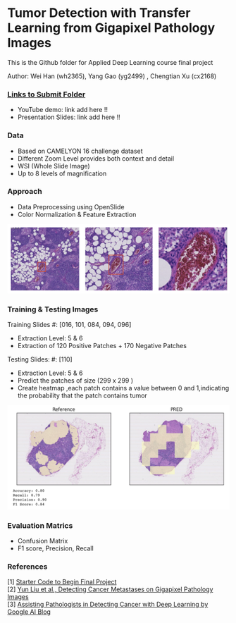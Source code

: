 # Tumor Detection with Transfer Learning from Gigapixel Pathology Images

This is the Github folder for Applied Deep Learning course final project

Author: Wei Han (wh2365), Yang Gao (yg2499) , Chengtian Xu (cx2168) 

### [Links to Submit Folder](https://github.com/gyoung2014/tumor_cancer_prediction/tree/master/Submit%20Folder)
* YouTube demo: link add here !! <br>
* Presentation Slides:  link add here !!

### Data

* Based on CAMELYON 16 challenge dataset
* Different Zoom Level provides both context and detail
* WSI (Whole Slide Image)
* Up to 8 levels of magnification

### Approach

* Data Preprocessing using OpenSlide
* Color Normalization & Feature Extraction

![alt text](https://github.com/gyoung2014/tumor_cancer_prediction/blob/master/README%20IMAGE/README_IMAGE1.png "Logo Title Text 1")

### Training & Testing Images

Training Slides #: [016, 101, 084, 094, 096]
* Extraction Level: 5 & 6
* Extraction of 120 Positive Patches + 170 Negative Patches

Testing Slides: #: [110]
* Extraction Level: 5 & 6
* Predict the patches of size (299 x 299 )
* Create heatmap ,each patch contains a value between 0 and 1,indicating the probability that the patch contains tumor

![alt text](https://github.com/gyoung2014/tumor_cancer_prediction/blob/master/README%20IMAGE/readme_image2.png "Logo Title Text 1")

### Evaluation Matrics

* Confusion Matrix
* F1 score, Precision, Recall

### References
[1] [Starter Code to Begin Final Project](https://github.com/random-forests/applied-dl/blob/master/project/starter-code.ipynb)<br>
[2] [Yun Liu et al., Detecting Cancer Metastases on Gigapixel Pathology Images](https://arxiv.org/abs/1703.02442)<br>
[3] [Assisting Pathologists in Detecting Cancer with Deep Learning by Google AI Blog](https://ai.googleblog.com/2017/03/assisting-pathologists-in-detecting.html)

